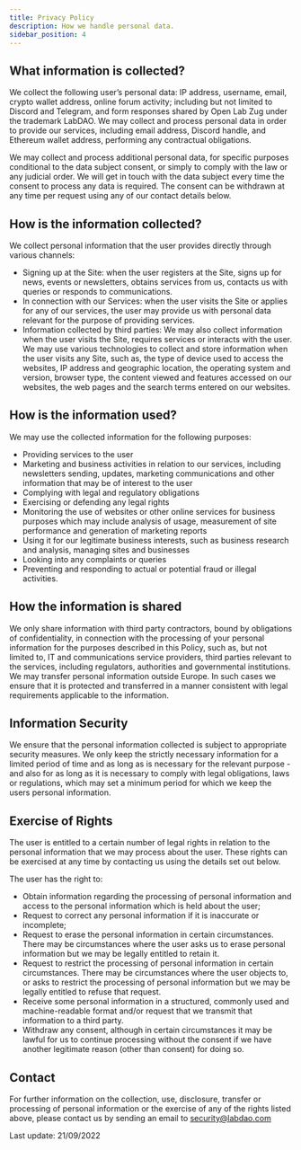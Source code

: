 ```yaml
---
title: Privacy Policy
description: How we handle personal data.
sidebar_position: 4
---
```


## What information is collected?
We collect the following user’s personal data: IP address, username, email, crypto wallet address, online forum activity; including but not limited to Discord and Telegram, and form responses shared by Open Lab Zug under the trademark LabDAO. We may collect and process personal data in order to provide our services, including email address, Discord handle, and Ethereum wallet address, performing any contractual obligations. 

We may collect and process additional personal data, for specific purposes conditional to the data subject consent, or simply to comply with the law or any judicial order. We will get in touch with the data subject every time the consent to process any data is required. The consent can be withdrawn at any time per request using any of our contact details below.

## How is the information collected?

We collect personal information that the user provides directly through various channels: 
* ‍Signing up at the Site: when the user registers at the Site, signs up for news, events or newsletters, obtains services from us, contacts us with queries or responds to communications. 
* ‍In connection with our Services: when the user visits the Site or applies for any of our services, the user may provide us with personal data relevant for the purpose of providing services. 
* ‍Information collected by third parties: We may also collect information when the user visits the Site, requires services or interacts with the user. We may use various technologies to collect and store information when the user visits any Site, such as, the type of device used to access the websites, IP address and geographic location, the operating system and version, browser type, the content viewed and features accessed on our websites, the web pages and the search terms entered on our websites. 

## How is the information used?
We may use the collected information for the following purposes:
* Providing services to the user
* Marketing and business activities in relation to our services, including newsletters sending, updates, marketing communications and other information that may be of interest to the user
* Complying with legal and regulatory obligations
* Exercising or defending any legal rights
* Monitoring the use of websites or other online services for business purposes which may include analysis of usage, measurement of site performance and generation of marketing reports
* Using it for our legitimate business interests, such as business research and analysis, managing sites and businesses
* Looking into any complaints or queries
* Preventing and responding to actual or potential fraud or illegal activities.

## How the information is shared
We only share information with third party contractors, bound by obligations of confidentiality, in connection with the processing of your personal information for the purposes described in this Policy, such as, but not limited to, IT and communications service providers, third parties relevant to the services, including regulators, authorities and governmental institutions. We may transfer personal information outside Europe. In such cases we ensure that it is protected and transferred in a manner consistent with legal requirements applicable to the information.

## Information Security
We ensure that the personal information collected is subject to appropriate security measures. We only keep the strictly necessary information for a limited period of time and as long as is necessary for the relevant purpose - and also for as long as it is necessary to comply with legal obligations, laws or regulations, which may set a minimum period for which we keep the users personal information.

## Exercise of Rights
The user is entitled to a certain number of legal rights in relation to the personal information that we may process about the user. These rights can be exercised at any time by contacting us using the details set out below.

The user has the right to:
* Obtain information regarding the processing of personal information and access to the personal information which is held about the user;
* Request to correct any personal information if it is inaccurate or incomplete;
* Request to erase the personal information in certain circumstances. There may be circumstances where the user asks us to erase personal information but we may be legally entitled to retain it.
* Request to restrict the processing of personal information in certain circumstances. There may be circumstances where the user objects to, or asks to restrict the processing of personal information but we may be legally entitled to refuse that request.
* Receive some personal information in a structured, commonly used and machine-readable format and/or request that we transmit that information to a third party.
* Withdraw any consent, although in certain circumstances it may be lawful for us to continue processing without the consent if we have another legitimate reason (other than consent) for doing so.

## Contact
For further information on the collection, use, disclosure, transfer or processing of personal information or the exercise of any of the rights listed above, please contact us by sending an email to security@labdao.com

Last update: 21/09/2022